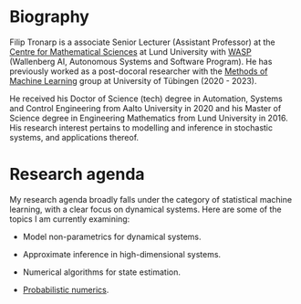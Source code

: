 # Biography

Filip Tronarp is a associate Senior Lecturer (Assistant Professor) at the [Centre for Mathematical Sciences](https://www.maths.lu.se/english/) at Lund University with [WASP](https://wasp-sweden.org/) (Wallenberg AI, Autonomous Systems and Software Program). 
He has previously worked as a post-docoral researcher with the [Methods of Machine Learning](https://uni-tuebingen.de/fakultaeten/mathematisch-naturwissenschaftliche-fakultaet/fachbereiche/informatik/lehrstuehle/methoden-des-maschinellen-lernens/start/) group at University of Tübingen (2020 - 2023). 

He received his Doctor of Science (tech) degree in Automation, Systems and Control Engineering from Aalto University in  2020 and his Master of Science degree in Engineering Mathematics from Lund University in 2016.
His research interest pertains to modelling and inference in stochastic systems, and applications thereof.  

# Research agenda 

My research agenda broadly falls under the category of statistical machine learning, 
with a clear focus on dynamical systems. Here are some of the topics I am currently examining:   

* Model non-parametrics for dynamical systems. 

* Approximate inference in high-dimensional systems. 

* Numerical algorithms for state estimation. 

* [Probabilistic numerics](https://www.probabilistic-numerics.org/). 


